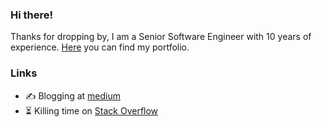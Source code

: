 ### Hi there!

Thanks for dropping by, I am a Senior Software Engineer with 10 years of experience.
[Here](http://hamzeen.github.com) you can find my portfolio.

### Links

- ✍️ Blogging at [medium](https://hamzeen.medium.com/)
- ⏳ Killing time on [Stack Overflow](https://stackoverflow.com/users/4947422/hamzeen-hameem)
